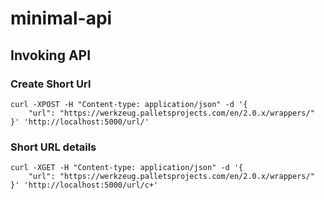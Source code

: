# minimal-api

## Invoking API

### Create Short Url
```shell
curl -XPOST -H "Content-type: application/json" -d '{
    "url": "https://werkzeug.palletsprojects.com/en/2.0.x/wrappers/"
}' 'http://localhost:5000/url/'
```

### Short URL details
```shell
curl -XGET -H "Content-type: application/json" -d '{
    "url": "https://werkzeug.palletsprojects.com/en/2.0.x/wrappers/"
}' 'http://localhost:5000/url/c+'
```
